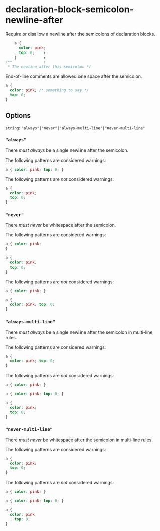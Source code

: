 # declaration-block-semicolon-newline-after

Require or disallow a newline after the semicolons of declaration blocks.

```css
    a {
      color: pink;
      top: 0;    ↑
    }            ↑
/**              ↑
 * The newline after this semicolon */
```

End-of-line comments are allowed one space after the semicolon.

```css
a {
  color: pink; /* something to say */
  top: 0;
}
```

## Options

`string`: `"always"|"never"|"always-multi-line"|"never-multi-line"`

### `"always"`

There *must always* be a single newline after the semicolon.

The following patterns are considered warnings:

```css
a { color: pink; top: 0; }
```

The following patterns are *not* considered warnings:

```css
a {
  color: pink;
  top: 0;
}
```

### `"never"`

There *must never* be whitespace after the semicolon.

The following patterns are considered warnings:

```css
a { color: pink;
}
```

```css
a {
  color: pink;
  top: 0;
}
```

The following patterns are *not* considered warnings:

```css
a { color: pink; }
```

```css
a {
  color: pink; top: 0;
}
```

### `"always-multi-line"`

There *must always* be a single newline after the semicolon in multi-line rules.

The following patterns are considered warnings:

```css
a {
  color: pink; top: 0;
}
```

The following patterns are *not* considered warnings:

```css
a { color: pink; }
```

```css
a { color: pink; top: 0; }
```

```css
a {
  color: pink;
  top: 0;
}
```

### `"never-multi-line"`

There *must never* be whitespace after the semicolon in multi-line rules.

The following patterns are considered warnings:

```css
a {
  color: pink;
  top: 0;
}
```

The following patterns are *not* considered warnings:

```css
a { color: pink; }
```

```css
a { color: pink; top: 0; }
```

```css
a {
  color: pink
  ; top: 0;
}
```

